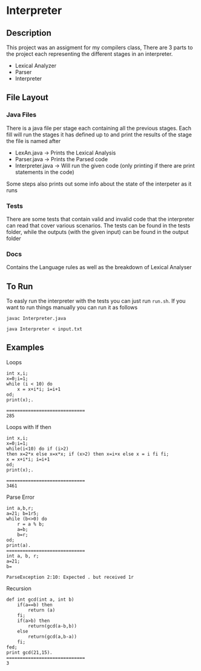 # Interpreter

## Description
This project was an assigment for my compilers class, There are 3 parts to the project each representing the different stages in an interpreter.
* Lexical Analyzer
* Parser
* Interpreter

## File Layout

### Java Files
There is a java file per stage each containing all the previous stages. Each fill will run  the stages it has defined up to and print the results of the stage the file is named after
* LexAn.java -> Prints the Lexical Analysis
* Parser.java -> Prints the Parsed code
* Interpreter.java -> Will run the given code (only printing if there are print statements in the code)

Some steps also prints out some info about the state of the interpeter as it runs

### Tests
There are some tests that contain valid and invalid code that the interpreter can read that cover various scenarios. The tests can be found in the tests folder, while the outputs (with the given input) can be found in the output folder

### Docs
Contains the Language rules as well as the breakdown of Lexical Analyser
## To Run

To easly run the interpreter with the tests you can just run `run.sh`. If you want to run things manually you can run it as follows

`javac Interpreter.java`

`java Interpreter < input.txt`

## Examples

Loops
```
int x,i;
x=0;i=1;
while (i < 10) do
	x = x+i*i; i=i+1
od;
print(x);.

=============================
285

```
Loops with If then
```
int x,i;
x=0;i=1;
while(i<10) do if (i>2)
then x=2*x else x=x*x; if (x>2) then x=i+x else x = i fi fi;
x = x+i*i; i=i+1
od;
print(x);.

=============================
3461

```
Parse Error
```
int a,b,r;
a=21; b=1r5;
while (b<>0) do
	r = a % b;
	a=b;
	b=r;
od;
print(a).
=============================
int a, b, r;
a=21;
b=

ParseException 2:10: Expected . but received 1r
```
Recursion
```
def int gcd(int a, int b)
	if(a==b) then
		return (a) 
	fi;
	if(a>b) then
		return(gcd(a-b,b))
	else 
		return(gcd(a,b-a)) 
	fi;
fed;
print gcd(21,15).
=============================
3
```
